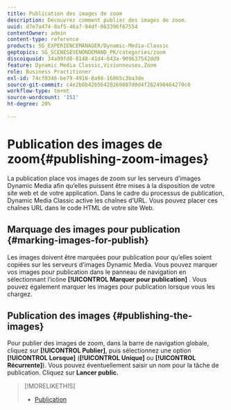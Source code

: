 ```yaml
---
title: Publication des images de zoom
description: Découvrez comment publier des images de zoom.
uuid: d7e7a474-8af5-46a7-94df-063396f67554
contentOwner: admin
content-type: reference
products: SG_EXPERIENCEMANAGER/Dynamic-Media-Classic
geptopics: SG_SCENESEVENONDEMAND_PK/categories/zoom
discoiquuid: 34a99fd0-8148-41d4-843a-909637542dd9
feature: Dynamic Media Classic,Visionneuses,Zoom
role: Business Practitioner
exl-id: 74cf0346-be79-4916-8a98-16865c3ba3de
source-git-commit: c4e2b8b42b56420269087d0d4f262490464270c0
workflow-type: tm+mt
source-wordcount: '151'
ht-degree: 20%

---
```


# Publication des images de zoom{#publishing-zoom-images}

La publication place vos images de zoom sur les serveurs d’images Dynamic Media afin qu’elles puissent être mises à la disposition de votre site web et de votre application. Dans le cadre du processus de publication, Dynamic Media Classic active les chaînes d’URL. Vous pouvez placer ces chaînes URL dans le code HTML de votre site Web.

## Marquage des images pour publication {#marking-images-for-publish}

Les images doivent être marquées pour publication pour qu’elles soient copiées sur les serveurs d’images Dynamic Media. Vous pouvez marquer vos images pour publication dans le panneau de navigation en sélectionnant l’icône **[!UICONTROL Marquer pour publication]** . Vous pouvez également marquer les images pour publication lorsque vous les chargez.

## Publication des images {#publishing-the-images}

Pour publier des images de zoom, dans la barre de navigation globale, cliquez sur **[!UICONTROL Publier]**, puis sélectionnez une option **[!UICONTROL Lorsque]** (**[!UICONTROL Unique]** ou **[!UICONTROL Récurrente]**). Vous pouvez éventuellement saisir un nom pour la tâche de publication. Cliquez sur **Lancer public.**

>[!MORELIKETHIS]
>
>* [Publication](publishing-files.md#publishing_files)

